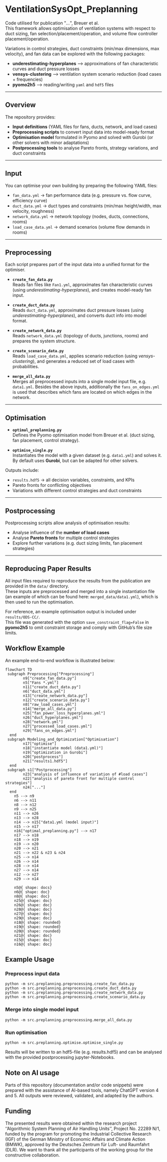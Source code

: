# VentilationSysOpt_Preplanning

Code utilised for publication "*...*", Breuer et al.  
This framework allows optimisation of ventilation systems with respect to duct sizing, fan selection/placement/operation, and volume flow controller placement/operation.  

Variations in control strategies, duct constraints (min/max dimensions, max velocity), and fan data can be explored with the following packages:  
- **underestimating-hyperplanes** --> approximations of fan characteristic curves and duct pressure losses  
- **vensys-clustering** --> ventilation system scenario reduction (load cases + frequencies)  
- **pyomo2h5** --> reading/writing `yaml` and `hdf5` files  

---

## Overview
The repository provides:
- **Input definitions** (YAML files for fans, ducts, network, and load cases)  
- **Preprocessing scripts** to convert input data into model-ready format  
- **Optimisation model** formulated in Pyomo and solved with Gurobi (or other solvers with minor adaptations)  
- **Postprocessing tools** to analyse Pareto fronts, strategy variations, and duct constraints  

---

## Input
You can optimise your own building by preparing the following YAML files:
- `fan_data.yml` → fan performance data (e.g. pressure vs. flow curve, efficiency curve)  
- `duct_data.yml` → duct types and constraints (min/max height/width, max velocity, roughness)  
- `network_data.yml` → network topology (nodes, ducts, connections, rooms)  
- `load_case_data.yml` → demand scenarios (volume flow demands in rooms)  

---

## Preprocessing

Each script prepares part of the input data into a unified format for the optimiser.

- **`create_fan_data.py`**  
  Reads fan files like `Fan1.yml`, approximates fan characteristic curves (using *underestimating-hyperplanes*), and creates model-ready fan input.  

- **`create_duct_data.py`**  
  Reads `duct_data.yml`, approximates duct pressure losses (using *underestimating-hyperplanes*), and converts duct info into model format.  

- **`create_network_data.py`**  
  Reads `network_data.yml` (topology of ducts, junctions, rooms) and prepares the system structure.  

- **`create_scenario_data.py`**  
  Reads `load_case_data.yml`, applies scenario reduction (using *vensys-clustering*), and generates a reduced set of load cases with probabilities.  

- **`merge_all_data.py`**  
  Merges all preprocessed inputs into a single model input file, e.g. `data1.yml`. Besides the above inputs, additionally the `fans_on_edges.yml` is used that describes which fans are located on which edges in the network.  

---

## Optimisation

- **`optimal_preplanning.py`**  
  Defines the Pyomo optimisation model from Breuer et al. (duct sizing, fan placement, control strategy).  

- **`optimise_single.py`**  
  Instantiates the model with a given dataset (e.g. `data1.yml`) and solves it.  
  By default uses **Gurobi**, but can be adapted for other solvers.  

Outputs include:
- `results.hdf5` → all decision variables, constraints, and KPIs  
- Pareto fronts for conflicting objectives  
- Variations with different control strategies and duct constraints  

---

## Postprocessing
Postprocessing scripts allow analysis of optimisation results:
- Analyse influence of the **number of load cases**  
- Analyse **Pareto fronts** for multiple control strategies  
- Explore further variations (e.g. duct sizing limits, fan placement strategies)  

---


## Reproducing Paper Results

All input files required to reproduce the results from the publication are provided in the `data/` directory.  
These inputs are preprocessed and merged into a single instantiation file (an example of which can be found here: `merged_data/data1.yml`), which is then used to run the optimisation.  

For reference, an example optimisation output is included under `results/ODS-CC/`.  
This file was generated with the option `save_constraint_flag=False` in **pyomo2h5** to omit constraint storage and comply with GitHub’s file size limits.


## Workflow Example


An example end-to-end workflow is illustrated below:

```mermaid
flowchart TD
 subgraph Preprocessing["Preprocessing"]
        n9["create_fan_data.py"]
        n5["Fans *.yml"]
        n11["create_duct_data.py"]
        n6["duct_data.yml"]
        n13["create_network_data.py"]
        n12["create_scenario_data.py"]
        n8["raw_load_cases.yml"]
        n14["merge_all_data.py"]
        n25["fan_power_loss_hyperplanes.yml"]
        n26["duct_hyperplanes.yml"]
        n28["network.yml"]
        n27["processed_load_cases.yml"]
        n29["fans_on_edges.yml"]
  end
 subgraph Modeling_and_Optimization["Optimisation"]
        n17["optimise"]
        n18["instantiate model (data1.yml)"]
        n19["optimization in Gurobi"]
        n20["postprocess"]
        n21["results1.hdf5"]
  end
 subgraph s1["Postprocessing"]
        n23["analysis of influence of variation of #load cases"]
        n22["analysis of pareto front for multiple control strategies"]
        n24["..."]
  end
    n5 --> n9
    n6 --> n11
    n8 --> n12
    n9 --> n25
    n11 --> n26
    n13 --> n28
    n14 --> n15["data1.yml (model input)"]
    n15 --> n17
    n16["optimal_preplanning.py"] --> n17
    n17 --> n18
    n18 --> n19
    n19 --> n20
    n20 --> n21
    n21 --> n22 & n23 & n24
    n25 --> n14
    n26 --> n14
    n28 --> n14
    n27 --> n14
    n12 --> n27
    n29 --> n14

    n5@{ shape: docs}
    n6@{ shape: doc}
    n8@{ shape: doc}
    n25@{ shape: doc}
    n26@{ shape: doc}
    n28@{ shape: doc}
    n27@{ shape: doc}
    n29@{ shape: doc}
    n18@{ shape: rounded}
    n19@{ shape: rounded}
    n20@{ shape: rounded}
    n21@{ shape: doc}
    n15@{ shape: doc}
    n16@{ shape: doc}
```

## Example Usage


### Preprocess input data
```
python -m src.preplanning.preprocessing.create_fan_data.py
python -m src.preplanning.preprocessing.create_duct_data.py
python -m src.preplanning.preprocessing.create_network_data.py
python -m src.preplanning.preprocessing.create_scenario_data.py
```
### Merge into single model input
`python -m src.preplanning.preprocessing.merge_all_data.py`

### Run optimisation
`python -m src.preplanning.optimise.optimise_single.py`


Results will be written to an hdf5-file (e.g. results.hdf5) and can be analysed with the provided postprocessing jupyter-Notebooks.


## Note on AI usage
Parts of this repository (documentation and/or code snippets) were prepared with the assistance of AI-based tools, namely ChatGPT version 4 and 5. All outputs were reviewed, validated, and adapted by the authors.


## Funding
The presented results were obtained within the research project ‘‘Algorithmic System Planning of Air Handling Units’’, Project
No. 22289 N/1, funded by the program for promoting the Industrial Collective Research (IGF) of the German Ministry of Economic
Affairs and Climate Action (BMWK), approved by the Deutsches Zentrum für Luft- und Raumfahrt (DLR). We want to thank all the
participants of the working group for the constructive collaboration.
